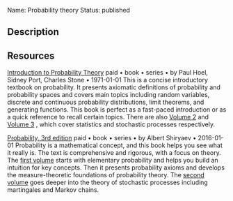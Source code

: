 Name: Probability theory
Status: published

## Description

## Resources

[Introduction to Probability Theory](https://www.amazon.com/-/en/Paul-Gerhard-Hoel/dp/039504636X)
paid • book • series • by Paul Hoel, Sidney Port, Charles Stone • 1971-01-01
This is a concise introductory textbook on probability. It presents axiomatic definitions of probability and probability spaces and covers main topics including random variables, discrete and continuous probability distributions, limit theorems, and generating functions. This book is perfect as a fast-paced introduction or as a quick reference to recall certain topics. There are also [Volume 2](https://www.amazon.com/Introduction-Statistical-Theory-Houghton-Mifflin-Statistics/dp/0395046378) and [Volume 3](https://www.amazon.com/Introduction-stochastic-processes-Houghton-statistics/dp/0395120764) , which cover statistics and stochastic processes respectively.

[Probability, 3rd edition](https://link.springer.com/book/10.1007/978-0-387-72206-1)
paid • book • series • by Albert Shiryaev • 2016-01-01
Probability is a mathematical concept, and this book helps you see what it really is. The text is comprehensive and rigorous, with a focus on theory. The [first volume](https://link.springer.com/book/10.1007/978-0-387-72206-1) starts with elementary probability and helps you build an intuition for key concepts. Then it presents probability axioms and develops the measure-theoretic foundations of probability theory. The [second volume](https://link.springer.com/book/10.1007/978-0-387-72208-5) goes deeper into the theory of stochastic processes including martingales and Markov chains. 
